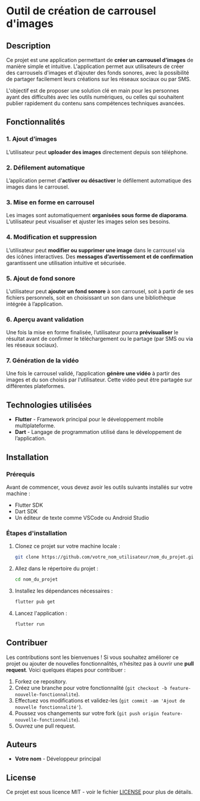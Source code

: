 # Outil de création de carrousel d'images

## Description

Ce projet est une application permettant de **créer un carrousel d’images** de manière simple et intuitive. L'application permet aux utilisateurs de créer des carrousels d'images et d’ajouter des fonds sonores, avec la possibilité de partager facilement leurs créations sur les réseaux sociaux ou par SMS.

L'objectif est de proposer une solution clé en main pour les personnes ayant des difficultés avec les outils numériques, ou celles qui souhaitent publier rapidement du contenu sans compétences techniques avancées.

## Fonctionnalités

### 1. Ajout d’images
L’utilisateur peut **uploader des images** directement depuis son téléphone.

### 2. Défilement automatique
L’application permet d’**activer ou désactiver** le défilement automatique des images dans le carrousel.

### 3. Mise en forme en carrousel
Les images sont automatiquement **organisées sous forme de diaporama**. L’utilisateur peut visualiser et ajuster les images selon ses besoins.

### 4. Modification et suppression
L’utilisateur peut **modifier ou supprimer une image** dans le carrousel via des icônes interactives. Des **messages d’avertissement et de confirmation** garantissent une utilisation intuitive et sécurisée.

### 5. Ajout de fond sonore
L'utilisateur peut **ajouter un fond sonore** à son carrousel, soit à partir de ses fichiers personnels, soit en choisissant un son dans une bibliothèque intégrée à l’application.

### 6. Aperçu avant validation 
Une fois la mise en forme finalisée, l’utilisateur pourra **prévisualiser** le résultat avant de confirmer le téléchargement ou le partage (par SMS ou via les réseaux sociaux).

### 7. Génération de la vidéo 
Une fois le carrousel validé, l’application **génère une vidéo** à partir des images et du son choisis par l'utilisateur. Cette vidéo peut être partagée sur différentes plateformes.



## Technologies utilisées

- **Flutter** - Framework principal pour le développement mobile multiplateforme.
- **Dart** - Langage de programmation utilisé dans le développement de l’application.
<!-- - **X, Y, Z** (exemples) - Autres bibliothèques et outils utilisés dans le projet. -->

## Installation

### Prérequis
Avant de commencer, vous devez avoir les outils suivants installés sur votre machine :
- Flutter SDK
- Dart SDK
- Un éditeur de texte comme VSCode ou Android Studio

### Étapes d'installation

1. Clonez ce projet sur votre machine locale :

    ```bash
    git clone https://github.com/votre_nom_utilisateur/nom_du_projet.git
    ```

2. Allez dans le répertoire du projet :

    ```bash
    cd nom_du_projet
    ```

3. Installez les dépendances nécessaires :

    ```bash
    flutter pub get
    ```

4. Lancez l'application :

    ```bash
    flutter run
    ```

## Contribuer

Les contributions sont les bienvenues ! Si vous souhaitez améliorer ce projet ou ajouter de nouvelles fonctionnalités, n’hésitez pas à ouvrir une **pull request**. Voici quelques étapes pour contribuer :

1. Forkez ce repository.
2. Créez une branche pour votre fonctionnalité (`git checkout -b feature-nouvelle-fonctionnalite`).
3. Effectuez vos modifications et validez-les (`git commit -am 'Ajout de nouvelle fonctionnalité'`).
4. Poussez vos changements sur votre fork (`git push origin feature-nouvelle-fonctionnalite`).
5. Ouvrez une pull request.

## Auteurs

- **Votre nom** - Développeur principal

## License

Ce projet est sous licence MIT - voir le fichier [LICENSE](LICENSE) pour plus de détails.

